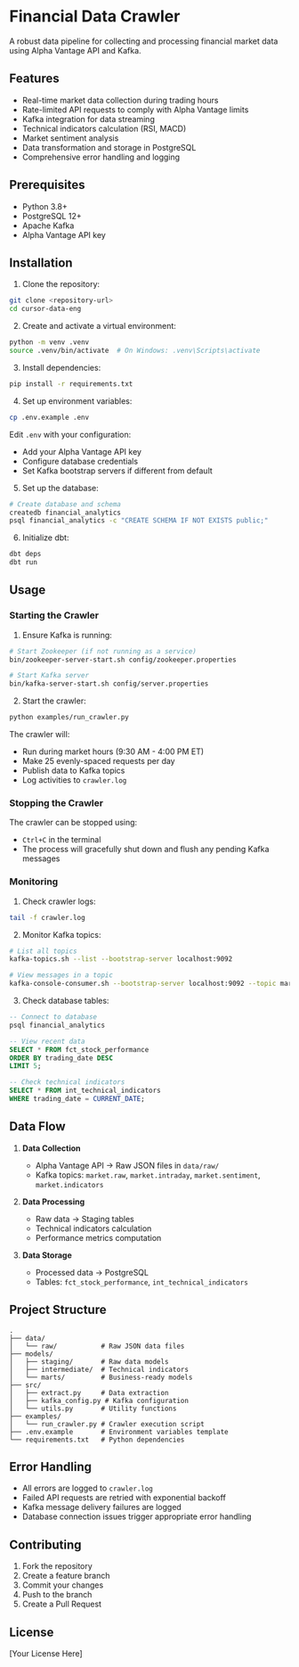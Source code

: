 # Financial Data Crawler

A robust data pipeline for collecting and processing financial market data using Alpha Vantage API and Kafka.

## Features

- Real-time market data collection during trading hours
- Rate-limited API requests to comply with Alpha Vantage limits
- Kafka integration for data streaming
- Technical indicators calculation (RSI, MACD)
- Market sentiment analysis
- Data transformation and storage in PostgreSQL
- Comprehensive error handling and logging

## Prerequisites

- Python 3.8+
- PostgreSQL 12+
- Apache Kafka
- Alpha Vantage API key

## Installation

1. Clone the repository:
```bash
git clone <repository-url>
cd cursor-data-eng
```

2. Create and activate a virtual environment:
```bash
python -m venv .venv
source .venv/bin/activate  # On Windows: .venv\Scripts\activate
```

3. Install dependencies:
```bash
pip install -r requirements.txt
```

4. Set up environment variables:
```bash
cp .env.example .env
```
Edit `.env` with your configuration:
- Add your Alpha Vantage API key
- Configure database credentials
- Set Kafka bootstrap servers if different from default

5. Set up the database:
```bash
# Create database and schema
createdb financial_analytics
psql financial_analytics -c "CREATE SCHEMA IF NOT EXISTS public;"
```

6. Initialize dbt:
```bash
dbt deps
dbt run
```

## Usage

### Starting the Crawler

1. Ensure Kafka is running:
```bash
# Start Zookeeper (if not running as a service)
bin/zookeeper-server-start.sh config/zookeeper.properties

# Start Kafka server
bin/kafka-server-start.sh config/server.properties
```

2. Start the crawler:
```bash
python examples/run_crawler.py
```

The crawler will:
- Run during market hours (9:30 AM - 4:00 PM ET)
- Make 25 evenly-spaced requests per day
- Publish data to Kafka topics
- Log activities to `crawler.log`

### Stopping the Crawler

The crawler can be stopped using:
- `Ctrl+C` in the terminal
- The process will gracefully shut down and flush any pending Kafka messages

### Monitoring

1. Check crawler logs:
```bash
tail -f crawler.log
```

2. Monitor Kafka topics:
```bash
# List all topics
kafka-topics.sh --list --bootstrap-server localhost:9092

# View messages in a topic
kafka-console-consumer.sh --bootstrap-server localhost:9092 --topic market.intraday --from-beginning
```

3. Check database tables:
```sql
-- Connect to database
psql financial_analytics

-- View recent data
SELECT * FROM fct_stock_performance 
ORDER BY trading_date DESC 
LIMIT 5;

-- Check technical indicators
SELECT * FROM int_technical_indicators 
WHERE trading_date = CURRENT_DATE;
```

## Data Flow

1. **Data Collection**
   - Alpha Vantage API → Raw JSON files in `data/raw/`
   - Kafka topics: `market.raw`, `market.intraday`, `market.sentiment`, `market.indicators`

2. **Data Processing**
   - Raw data → Staging tables
   - Technical indicators calculation
   - Performance metrics computation

3. **Data Storage**
   - Processed data → PostgreSQL
   - Tables: `fct_stock_performance`, `int_technical_indicators`

## Project Structure

```
.
├── data/
│   └── raw/           # Raw JSON data files
├── models/
│   ├── staging/       # Raw data models
│   ├── intermediate/  # Technical indicators
│   └── marts/         # Business-ready models
├── src/
│   ├── extract.py     # Data extraction
│   ├── kafka_config.py # Kafka configuration
│   └── utils.py       # Utility functions
├── examples/
│   └── run_crawler.py # Crawler execution script
├── .env.example       # Environment variables template
└── requirements.txt   # Python dependencies
```

## Error Handling

- All errors are logged to `crawler.log`
- Failed API requests are retried with exponential backoff
- Kafka message delivery failures are logged
- Database connection issues trigger appropriate error handling

## Contributing

1. Fork the repository
2. Create a feature branch
3. Commit your changes
4. Push to the branch
5. Create a Pull Request

## License

[Your License Here] 